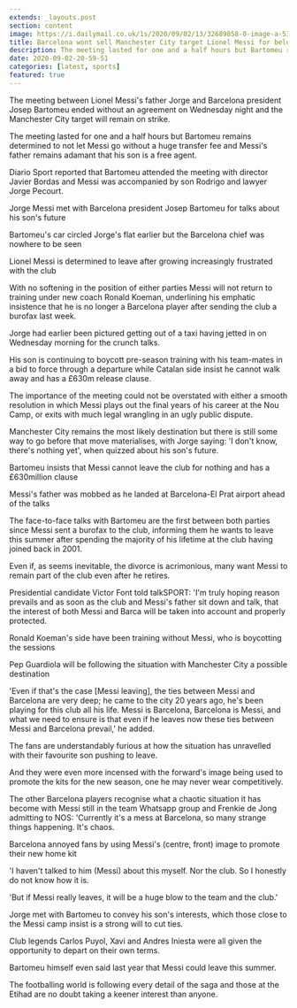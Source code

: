 ```yaml
---
extends: _layouts.post
section: content
image: https://i.dailymail.co.uk/1s/2020/09/02/13/32689858-0-image-a-53_1599050861429.jpg 
title: Barcelona wont sell Manchester City target Lionel Messi for below £630m release clause 
description: The meeting lasted for one and a half hours but Bartomeu remains determined to not let Messi go without a huge transfer fee and Messis father remains adamant that his son is a free agent. 
date: 2020-09-02-20-59-51 
categories: [latest, sports] 
featured: true 
--- 
```

The meeting between Lionel Messi's father Jorge and Barcelona president Josep Bartomeu ended without an agreement on Wednesday night and the Manchester City target will remain on strike.

The meeting lasted for one and a half hours but Bartomeu remains determined to not let Messi go without a huge transfer fee and Messi's father remains adamant that his son is a free agent.

Diario Sport reported that Bartomeu attended the meeting with director Javier Bordas and Messi was accompanied by son Rodrigo and lawyer Jorge Pecourt. 

Jorge Messi met with Barcelona president Josep Bartomeu for talks about his son's future

Bartomeu's car circled Jorge's flat earlier but the Barcelona chief was nowhere to be seen

Lionel Messi is determined to leave after growing increasingly frustrated with the club

With no softening in the position of either parties Messi will not return to training under new coach Ronald Koeman, underlining his emphatic insistence that he is no longer a Barcelona player after sending the club a burofax last week.

Jorge had earlier been pictured getting out of a taxi having jetted in on Wednesday morning for the crunch talks.  

His son is continuing to boycott pre-season training with his team-mates in a bid to force through a departure while Catalan side insist he cannot walk away and has a £630m release clause.

The importance of the meeting could not be overstated with either a smooth resolution in which Messi plays out the final years of his career at the Nou Camp, or exits with much legal wrangling in an ugly public dispute.  

Manchester City remains the most likely destination but there is still some way to go before that move materialises, with Jorge saying: 'I don't know, there's nothing yet', when quizzed about his son's future. 

 Bartomeu insists that Messi cannot leave the club for nothing and has a £630million clause

Messi's father was mobbed as he landed at Barcelona-El Prat airport ahead of the talks

The face-to-face talks with Bartomeu are the first between both parties since Messi sent a burofax to the club, informing them he wants to leave this summer after spending the majority of his lifetime at the club having joined back in 2001. 

Even if, as seems inevitable, the divorce is acrimonious, many want Messi to remain part of the club even after he retires. 

Presidential candidate Victor Font told talkSPORT: 'I'm truly hoping reason prevails and as soon as the club and Messi's father sit down and talk, that the interest of both Messi and Barca will be taken into account and properly protected. 

Ronald Koeman's side have been training without Messi, who is boycotting the sessions

Pep Guardiola will be following the situation with Manchester City a possible destination

'Even if that's the case [Messi leaving], the ties between Messi and Barcelona are very deep; he came to the city 20 years ago, he's been playing for this club all his life. Messi is Barcelona, Barcelona is Messi, and what we need to ensure is that even if he leaves now these ties between Messi and Barcelona prevail,' he added.

The fans are understandably furious at how the situation has unravelled with their favourite son pushing to leave. 

And they were even more incensed with the forward's image being used to promote the kits for the new season, one he may never wear competitively. 

The other Barcelona players recognise what a chaotic situation it has become with Messi still in the team Whatsapp group and Frenkie de Jong admitting to NOS: 'Currently it's a mess at Barcelona, so many strange things happening. It's chaos.

Barcelona annoyed fans by using Messi's (centre, front) image to promote their new home kit

'I haven't talked to him (Messi) about this myself. Nor the club. So I honestly do not know how it is.

'But if Messi really leaves, it will be a huge blow to the team and the club.' 

Jorge met with Bartomeu to convey his son's interests, which those close to the Messi camp insist is a strong will to cut ties. 

Club legends Carlos Puyol, Xavi and Andres Iniesta were all given the opportunity to depart on their own terms. 

Bartomeu himself even said last year that Messi could leave this summer. 

The footballing world is following every detail of the saga and those at the Etihad are no doubt taking a keener interest than anyone. 

